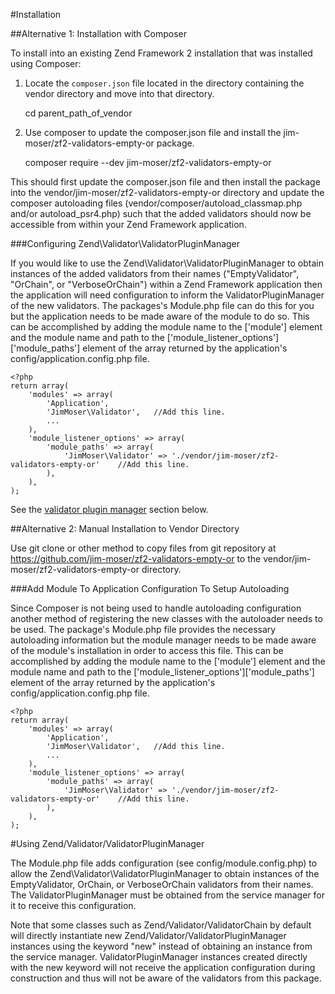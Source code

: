#Installation

##Alternative 1: Installation with Composer

To install into an existing Zend Framework 2 installation that was installed 
using Composer:

1. Locate the `composer.json` file located in the directory containing the 
vendor directory and move into that directory.

	cd parent_path_of_vendor
	
2. Use composer to update the composer.json file and install the 
jim-moser/zf2-validators-empty-or package.

	composer require --dev jim-moser/zf2-validators-empty-or
	
This should first update the composer.json file and then install the package 
into the vendor/jim-moser/zf2-validators-empty-or directory and update the 
composer autoloading files (vendor/composer/autoload_classmap.php and/or 
autoload_psr4.php) such that the added validators should now be accessible from 
within your Zend Framework application.

###Configuring Zend\Validator\ValidatorPluginManager

If you would like to use the Zend\Validator\ValidatorPluginManager to obtain 
instances of the added validators from their names ("EmptyValidator", "OrChain", 
or "VerboseOrChain") within a Zend Framework application then the application 
will need configuration to inform the ValidatorPluginManager of the new 
validators. The packages's Module.php file can do this for you but the 
application needs to be made aware of the module to do so. This can be 
accomplished by adding the module name to the ['module'] element and the module 
name and path to the ['module_listener_options']['module_paths'] element of the 
array returned by the application's config/application.config.php file.

	<?php
	return array(
		'modules' => array(
			'Application',
			'JimMoser\Validator',	//Add this line.
			...
		),
		'module_listener_options' => array(
			'module_paths' => array(
				'JimMoser\Validator' => './vendor/jim-moser/zf2-validators-empty-or'	//Add this line.
			),
		),
	);
	
See the [validator plugin manager](#plugin_manager_note) section below.  

##Alternative 2: Manual Installation to Vendor Directory

Use git clone or other method to copy files from git repository at 
https://github.com/jim-moser/zf2-validators-empty-or to the 
vendor/jim-moser/zf2-validators-empty-or directory.

###Add Module To Application Configuration To Setup Autoloading

Since Composer is not being used to handle autoloading configuration another 
method of registering the new classes with the autoloader needs to be used. The 
package's Module.php file provides the necessary autoloading information but 
the module manager needs to be made aware of the module's installation in order 
to access this file. This can be accomplished by adding the module name to the 
['module'] element and the module name and path to the 
['module_listener_options']['module_paths'] element of the array returned by the 
application's config/application.config.php file.

	<?php
	return array(
		'modules' => array(
			'Application',
			'JimMoser\Validator',	//Add this line.
			...
		),
		'module_listener_options' => array(
			'module_paths' => array(
				'JimMoser\Validator' => './vendor/jim-moser/zf2-validators-empty-or'	//Add this line.
			),
		),
	);
	
#<a name=plugin_manager_note></a>Using Zend/Validator/ValidatorPluginManager

The Module.php file adds configuration (see config/module.config.php) to allow 
the Zend\Validator\ValidatorPluginManager to obtain instances of the 
EmptyValidator, OrChain, or VerboseOrChain validators from their names. The 
ValidatorPluginManager must be obtained from the service manager for it to 
receive this configuration.

Note that some classes such as Zend/Validator/ValidatorChain by default will 
directly instantiate new Zend/Validator/ValidatorPluginManager instances using 
the keyword "new" instead of obtaining an instance from the service manager. 
ValidatorPluginManager instances created directly with the new keyword will not 
receive the application configuration during construction and thus will not be 
aware of the validators from this package.
